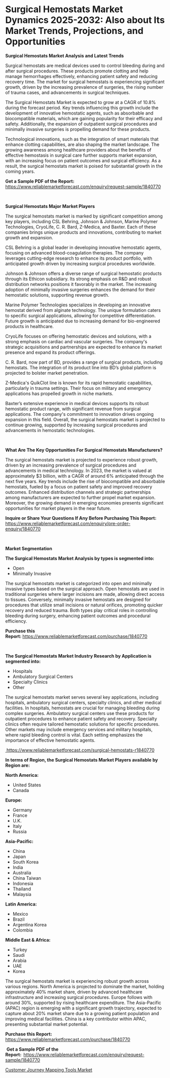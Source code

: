 <p><h1>Surgical Hemostats Market Dynamics 2025-2032: Also about Its Market Trends, Projections, and Opportunities</h1></p><p><strong>Surgical Hemostats Market Analysis and Latest Trends</strong></p>
<p><p>Surgical hemostats are medical devices used to control bleeding during and after surgical procedures. These products promote clotting and help manage hemorrhages effectively, enhancing patient safety and reducing recovery time. The market for surgical hemostats is experiencing significant growth, driven by the increasing prevalence of surgeries, the rising number of trauma cases, and advancements in surgical techniques. </p><p>The Surgical Hemostats Market is expected to grow at a CAGR of 10.8% during the forecast period. Key trends influencing this growth include the development of innovative hemostatic agents, such as absorbable and biocompatible materials, which are gaining popularity for their efficacy and safety. Additionally, the expansion of outpatient surgical procedures and minimally invasive surgeries is propelling demand for these products. </p><p>Technological innovations, such as the integration of smart materials that enhance clotting capabilities, are also shaping the market landscape. The growing awareness among healthcare providers about the benefits of effective hemostasis in surgical care further supports market expansion, with an increasing focus on patient outcomes and surgical efficiency. As a result, the surgical hemostats market is poised for substantial growth in the coming years.</p></p>
<p><strong>Get a Sample PDF of the Report:&nbsp;</strong> <a href="https://www.reliablemarketforecast.com/enquiry/request-sample/1840770?utm_campaign=2886&utm_medium=2&utm_source=Github&utm_content=ia&utm_term=06032025&utm_id=surgical-hemostats">https://www.reliablemarketforecast.com/enquiry/request-sample/1840770</a></p>
<p>&nbsp;</p>
<p><strong>Surgical Hemostats Major Market Players</strong></p>
<p><p>The surgical hemostats market is marked by significant competition among key players, including CSL Behring, Johnson & Johnson, Marine Polymer Technologies, CryoLife, C. R. Bard, Z-Medica, and Baxter. Each of these companies brings unique products and innovations, contributing to market growth and expansion.</p><p>CSL Behring is a global leader in developing innovative hemostatic agents, focusing on advanced blood-coagulation therapies. The company leverages cutting-edge research to enhance its product portfolio, with anticipated growth driven by increasing surgical procedures worldwide.</p><p>Johnson & Johnson offers a diverse range of surgical hemostatic products through its Ethicon subsidiary. Its strong emphasis on R&D and robust distribution networks positions it favorably in the market. The increasing adoption of minimally invasive surgeries enhances the demand for their hemostatic solutions, supporting revenue growth.</p><p>Marine Polymer Technologies specializes in developing an innovative hemostat derived from alginate technology. The unique formulation caters to specific surgical applications, allowing for competitive differentiation. Future growth is anticipated due to increasing demand for bio-engineered products in healthcare.</p><p>CryoLife focuses on offering hemostatic devices and solutions, with a strong emphasis on cardiac and vascular surgeries. The company's strategic acquisitions and partnerships are expected to enhance its market presence and expand its product offerings.</p><p>C. R. Bard, now part of BD, provides a range of surgical products, including hemostats. The integration of its product line into BD’s global platform is projected to bolster market penetration.</p><p>Z-Medica's QuikClot line is known for its rapid hemostatic capabilities, particularly in trauma settings. Their focus on military and emergency applications has propelled growth in niche markets.</p><p>Baxter’s extensive experience in medical devices supports its robust hemostatic product range, with significant revenue from surgical applications. The company's commitment to innovation drives ongoing expansion in this field. Overall, the surgical hemostats market is projected to continue growing, supported by increasing surgical procedures and advancements in hemostatic technologies.</p></p>
<p>&nbsp;</p>
<p><strong>What Are The Key Opportunities For Surgical Hemostats Manufacturers?</strong></p>
<p><p>The surgical hemostats market is projected to experience robust growth, driven by an increasing prevalence of surgical procedures and advancements in medical technology. In 2023, the market is valued at approximately $3 billion, with a CAGR of around 6% anticipated through the next five years. Key trends include the rise of biocompatible and absorbable hemostats, fueled by a focus on patient safety and improved recovery outcomes. Enhanced distribution channels and strategic partnerships among manufacturers are expected to further propel market expansion. Moreover, the growing demand in emerging economies presents significant opportunities for market players in the near future.</p></p>
<p><strong>Inquire or Share Your Questions If Any Before Purchasing This Report:</strong> <a href="https://www.reliablemarketforecast.com/enquiry/pre-order-enquiry/1840770?utm_campaign=2886&utm_medium=2&utm_source=Github&utm_content=ia&utm_term=06032025&utm_id=surgical-hemostats">https://www.reliablemarketforecast.com/enquiry/pre-order-enquiry/1840770</a></p>
<p>&nbsp;</p>
<p><strong>Market Segmentation</strong></p>
<p><strong>The Surgical Hemostats Market Analysis by types is segmented into:</strong></p>
<p><ul><li>Open</li><li>Minimally Invasive</li></ul></p>
<p><p>The surgical hemostats market is categorized into open and minimally invasive types based on the surgical approach. Open hemostats are used in traditional surgeries where larger incisions are made, allowing direct access to tissues. Conversely, minimally invasive hemostats are designed for procedures that utilize small incisions or natural orifices, promoting quicker recovery and reduced trauma. Both types play critical roles in controlling bleeding during surgery, enhancing patient outcomes and procedural efficiency.</p></p>
<p><strong>Purchase this Report:&nbsp;</strong><a href="https://www.reliablemarketforecast.com/purchase/1840770?utm_campaign=2886&utm_medium=2&utm_source=Github&utm_content=ia&utm_term=06032025&utm_id=surgical-hemostats">https://www.reliablemarketforecast.com/purchase/1840770</a></p>
<p>&nbsp;</p>
<p><strong>The Surgical Hemostats Market Industry Research by Application is segmented into:</strong></p>
<p><ul><li>Hospitals</li><li>Ambulatory Surgical Centers</li><li>Specialty Clinics</li><li>Other</li></ul></p>
<p><p>The surgical hemostats market serves several key applications, including hospitals, ambulatory surgical centers, specialty clinics, and other medical facilities. In hospitals, hemostats are crucial for managing bleeding during complex surgeries. Ambulatory surgical centers use these products for outpatient procedures to enhance patient safety and recovery. Specialty clinics often require tailored hemostatic solutions for specific procedures. Other markets may include emergency services and military hospitals, where rapid bleeding control is vital. Each setting emphasizes the importance of effective hemostatic agents.</p></p>
<p><a href="https://www.reliablemarketforecast.com/surgical-hemostats-r1840770?utm_campaign=2886&utm_medium=2&utm_source=Github&utm_content=ia&utm_term=06032025&utm_id=surgical-hemostats">&nbsp;https://www.reliablemarketforecast.com/surgical-hemostats-r1840770</a></p>
<p><strong>In terms of Region, the Surgical Hemostats Market Players available by Region are:</strong></p>
<p>
    <p> <strong> North America: </strong>
        <ul>
            <li>United States</li>
            <li>Canada</li>
        </ul>
        </p> 
    <p> <strong> Europe: </strong>
        <ul>
            <li>Germany</li>
            <li>France</li>
            <li>U.K.</li>
            <li>Italy</li>
            <li>Russia</li>
        </ul>
        </p> 
    <p> <strong> Asia-Pacific: </strong>
        <ul>
            <li>China</li>
            <li>Japan</li>
            <li>South Korea</li>
            <li>India</li>
            <li>Australia</li>
            <li>China Taiwan</li>
            <li>Indonesia</li>
            <li>Thailand</li>
            <li>Malaysia</li>
        </ul>
        </p> 
    <p> <strong> Latin America: </strong>
        <ul>
            <li>Mexico</li>
            <li>Brazil</li>
            <li>Argentina Korea</li>
            <li>Colombia</li>
        </ul>
        </p> 
    <p> <strong> Middle East & Africa: </strong>
        <ul>
            <li>Turkey</li>
            <li>Saudi</li>
            <li>Arabia</li>
            <li>UAE</li>
            <li>Korea</li>
        </ul>
    </p>
    </p>
<p><p>The surgical hemostats market is experiencing robust growth across various regions. North America is projected to dominate the market, holding approximately 40% market share, driven by advanced healthcare infrastructure and increasing surgical procedures. Europe follows with around 30%, supported by rising healthcare expenditure. The Asia-Pacific (APAC) region is emerging with a significant growth trajectory, expected to capture about 20% market share due to a growing patient population and improving medical facilities. China is a key contributor within APAC, presenting substantial market potential.</p></p>
<p><strong>Purchase this Report: </strong><a href="https://www.reliablemarketforecast.com/purchase/1840770?utm_campaign=2886&utm_medium=2&utm_source=Github&utm_content=ia&utm_term=06032025&utm_id=surgical-hemostats">https://www.reliablemarketforecast.com/purchase/1840770</a></p>
<p>&nbsp;<strong>Get a Sample PDF of the Report:&nbsp;&nbsp;</strong><a href="https://www.reliablemarketforecast.com/enquiry/request-sample/1840770?utm_campaign=2886&utm_medium=2&utm_source=Github&utm_content=ia&utm_term=06032025&utm_id=surgical-hemostats">https://www.reliablemarketforecast.com/enquiry/request-sample/1840770</a></p>
<p><strong></strong></p>
<p><p><a href="https://github.com/tszkintruca/Market-Research-Report-List-1/blob/main/customer-journey-mapping-tools-market.md?utm_campaign=2886&utm_medium=2&utm_source=Github&utm_content=ia&utm_term=06032025&utm_id=surgical-hemostats">Customer Journey Mapping Tools Market</a></p></p>